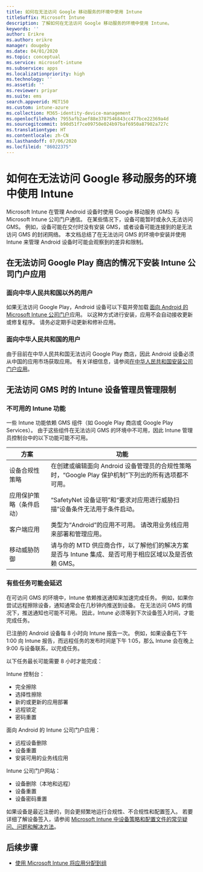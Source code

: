 ```yaml
---
title: 如何在无法访问 Google 移动服务的环境中使用 Intune
titleSuffix: Microsoft Intune
description: 了解如何在无法访问 Google 移动服务的环境中使用 Intune。
keywords: ''
author: Erikre
ms.author: erikre
manager: dougeby
ms.date: 04/01/2020
ms.topic: conceptual
ms.service: microsoft-intune
ms.subservice: apps
ms.localizationpriority: high
ms.technology: ''
ms.assetid: ''
ms.reviewer: priyar
ms.suite: ems
search.appverid: MET150
ms.custom: intune-azure
ms.collection: M365-identity-device-management
ms.openlocfilehash: 7955afb2aef88e3787546843cc477bce22369a4d
ms.sourcegitcommit: b90d51f7ce09750e024b97baf6950a87902a727c
ms.translationtype: HT
ms.contentlocale: zh-CN
ms.lasthandoff: 07/06/2020
ms.locfileid: "86022375"
---
```

# <a name="how-to-use-intune-in-environments-without-google-mobile-services"></a>如何在无法访问 Google 移动服务的环境中使用 Intune

Microsoft Intune 在管理 Android 设备时使用 Google 移动服务 (GMS) 与 Microsoft Intune 公司门户通信。 在某些情况下，设备可能暂时或永久无法访问 GMS。 例如，设备可能在交付时没有安装 GMS，或者设备可能连接到的是无法访问 GMS 的封闭网络。 本文档总结了在无法访问 GMS 的环境中安装并使用 Intune 来管理 Android 设备时可能会观察到的差异和限制。

## <a name="install-the-intune-company-portal-app-without-access-to-the-google-play-store"></a>在无法访问 Google Play 商店的情况下安装 Intune 公司门户应用 

### <a name="for-users-outside-of-peoples-republic-of-china"></a>面向中华人民共和国以外的用户

如果无法访问 Google Play，Android 设备可以下载并旁加载 [面向 Android 的 Microsoft Intune 公司门户](https://www.microsoft.com/en-us/download/details.aspx?id=49140)应用。 以这种方式进行安装，应用不会自动接收更新或修复程序。 请务必定期手动更新和修补应用。 

### <a name="for-users-in-peoples-republic-of-china"></a>面向中华人民共和国的用户

由于目前在中华人民共和国无法访问 Google Play 商店，因此 Android 设备必须从中国的应用市场获取应用。 有关详细信息，请参阅[在中华人民共和国安装公司门户应用](../user-help/install-company-portal-android-china.md)。

## <a name="limitations-of-intune-device-administrator-management-when-gms-is-unavailable"></a>无法访问 GMS 时的 Intune 设备管理员管理限制 

### <a name="unavailable-intune-features"></a>不可用的 Intune 功能

一些 Intune 功能依赖 GMS 组件（如 Google Play 商店或 Google Play Services）。 由于这些组件在无法访问 GMS 的环境中不可用，因此 Intune 管理员控制台中的以下功能可能不可用。  

| 方案  | 功能  |
|-----------------------------------------------|--------------------------------------------------------------------------------------------------------------------------------------------------------------|
| 设备合规性策略  | 在创建或编辑面向 Android 设备管理员的合规性策略时，“Google Play 保护机制”下列出的所有选项都不可用。  |
| 应用保护策略（条件启动）  | “SafetyNet 设备证明”和“要求对应用进行威胁扫描”设备条件无法用于条件启动。  |
| 客户端应用  | 类型为“Android”的应用不可用。 请改用业务线应用来部署和管理应用。  |
| 移动威胁防御  | 请与你的 MTD 供应商合作，以了解他们的解决方案是否与 Intune 集成、是否可用于相应区域以及是否依赖 GMS。  |

### <a name="some-tasks-may-be-delayed"></a>有些任务可能会延迟 

在可访问 GMS 的环境中，Intune 依赖推送通知来加速完成任务。 例如，如果你尝试远程擦除设备，通知通常会在几秒钟内推送到设备。 在无法访问 GMS 的情况下，推送通知也可能不可用。 因此，Intune 必须等到下次设备签入时间，才能完成任务。  

已注册的 Android 设备每 8 小时向 Intune 报告一次。 例如，如果设备在下午 1:00 向 Intune 报告，而远程任务的发布时间是下午 1:05，那么 Intune 会在晚上 9:00 与设备联系，以完成任务。 

以下任务最长可能需要 8 小时才能完成： 

Intune 控制台：
- 完全擦除
- 选择性擦除
- 新的或更新的应用部署
- 远程锁定
- 密码重置

面向 Android 的 Intune 公司门户应用：
- 远程设备删除
- 设备重置
- 安装可用的业务线应用

Intune 公司门户网站：
- 设备删除（本地和远程）
- 设备重置
- 设备密码重置

如果设备是最近注册的，则会更频繁地运行合规性、不合规性和配置签入。 若要详细了解设备签入，请参阅 [Microsoft Intune 中设备策略和配置文件的常见疑问、问题和解决方法](../configuration/device-profile-troubleshoot.md)。 

## <a name="next-steps"></a>后续步骤

- [使用 Microsoft Intune 将应用分配到组](../apps/apps-deploy.md)
